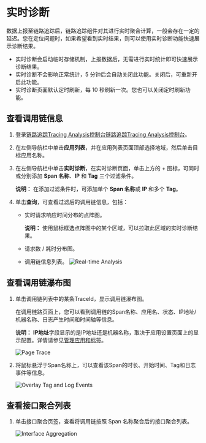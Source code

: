 # 实时诊断

数据上报至链路追踪后，链路追踪组件对其进行实时聚合计算，一般会存在一定的延迟。您在定位问题时，如果希望看到实时结果，则可以使用实时诊断功能快速展示诊断结果。

-   实时诊断会启动临时存储机制，上报数据后，无需进行实时统计即可快速展示诊断结果。
-   实时诊断不会影响正常统计，5 分钟后会自动关闭此功能。关闭后，可重新开启此功能。
-   实时诊断页面默认定时刷新，每 10 秒刷新一次。您也可以关闭定时刷新功能。

## 查看调用链信息

1.  登录[链路追踪Tracing Analysis控制台](https://tracing.console.aliyun.com/)[链路追踪Tracing Analysis控制台](https://tracing-sg.console.aliyun.com/)。

2.  在左侧导航栏中单击**应用列表**，并在应用列表页面顶部选择地域，然后单击目标应用名称。

3.  在左侧导航栏中单击**实时诊断**，在实时诊断页面，单击上方的 + 图标，可同时或分别添加 **Span 名称**、**IP** 和 **Tag** 三个过滤条件。

    **说明：** 在添加过滤条件时，可添加单个 **Span 名称**或 **IP** 和多个 **Tag**。

4.  单击**查询**，可查看过滤后的调用链信息，包括：

    -   实时请求响应时间分布的点阵图。

        **说明：** 使用鼠标框选点阵图中的某个区域，可以拉取此区域的实时诊断结果。

    -   请求数 / 耗时分布图。
    -   调用链信息列表。
    ![Real-time Analysis](https://static-aliyun-doc.oss-accelerate.aliyuncs.com/assets/img/zh-CN/7476398851/p71146.png)


## 查看调用链瀑布图

1.  单击调用链列表中的某条TraceId，显示调用链瀑布图。

    在调用链路页面上，您可以看到调用链的Span名称、应用名、状态、IP地址/机器名称、日志产生时间和时间轴等信息。

    **说明：** **IP地址**字段显示的是IP地址还是机器名称，取决于应用设置页面上的显示配置。详情请参见[管理应用和标签](/cn.zh-CN/控制台操作/应用管理/管理应用和标签.md)。

    ![Page Trace](../images/p63969.png "调用链路页面")

2.  将鼠标悬浮于Span名称上，可以查看该Span的时长、开始时间、Tag和日志事件等信息。

    ![Overlay Tag and Log Events](https://static-aliyun-doc.oss-accelerate.aliyuncs.com/assets/img/zh-CN/3750368061/p63977.png)


## 查看接口聚合列表

1.  单击接口聚合页签，查看将调用链按照 Span 名称聚合后的接口聚合列表。

    ![Interface Aggregation](https://static-aliyun-doc.oss-accelerate.aliyuncs.com/assets/img/zh-CN/7476398851/p71206.png)


